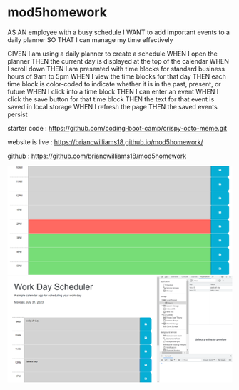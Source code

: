 # mod5homework
AS AN employee with a busy schedule I WANT to add important events to a daily planner SO THAT I can manage my time effectively

GIVEN I am using a daily planner to create a schedule
WHEN I open the planner
THEN the current day is displayed at the top of the calendar
WHEN I scroll down
THEN I am presented with time blocks for standard business hours of 9am to 5pm
WHEN I view the time blocks for that day
THEN each time block is color-coded to indicate whether it is in the past, present, or future
WHEN I click into a time block
THEN I can enter an event
WHEN I click the save button for that time block
THEN the text for that event is saved in local storage
WHEN I refresh the page
THEN the saved events persist

starter code : https://github.com/coding-boot-camp/crispy-octo-meme.git

website is live : https://briancwilliams18.github.io/mod5homework/

github : https://github.com/briancwilliams18/mod5homework


<img src="Assets\Screenshot 1.png" alt="screenshot day planner">

<img src="Assets\Screenshot 2.png" alt="screenshot day planner two">
